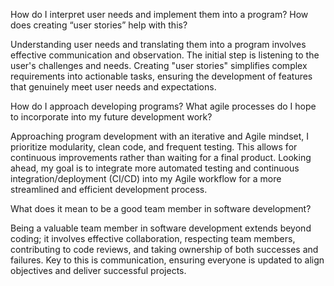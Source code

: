 How do I interpret user needs and implement them into a program? How does creating “user stories” help with this?

Understanding user needs and translating them into a program involves effective communication and observation. The initial step is listening to the user's challenges and needs. Creating "user stories" simplifies complex requirements into actionable tasks, ensuring the development of features that genuinely meet user needs and expectations.

How do I approach developing programs? What agile processes do I hope to incorporate into my future development work?

Approaching program development with an iterative and Agile mindset, I prioritize modularity, clean code, and frequent testing. This allows for continuous improvements rather than waiting for a final product. Looking ahead, my goal is to integrate more automated testing and continuous integration/deployment (CI/CD) into my Agile workflow for a more streamlined and efficient development process.

What does it mean to be a good team member in software development?

Being a valuable team member in software development extends beyond coding; it involves effective collaboration, respecting team members, contributing to code reviews, and taking ownership of both successes and failures. Key to this is communication, ensuring everyone is updated to align objectives and deliver successful projects.

